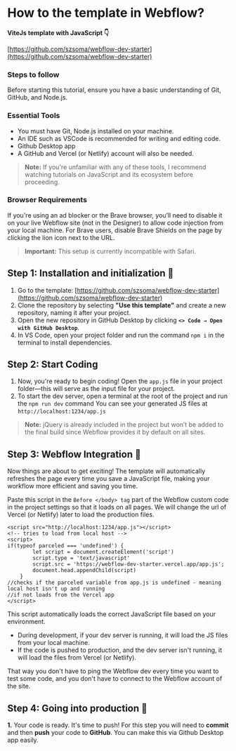 # How to the template in Webflow?

**ViteJs template with JavaScript 👇**

[https://github.com/szsoma/webflow-dev-starter](https://github.com/szsoma/webflow-dev-starter)

### Steps to follow
Before starting this tutorial, ensure you have a basic understanding of Git, GitHub, and Node.js.

### Essential Tools
-   You must have Git, Node.js installed on your machine.
-   An IDE such as VSCode is recommended for writing and editing code.
- Github Desktop app
-   A GitHub and Vercel (or Netlify) account will also be needed.

> **Note:**  If you're unfamiliar with any of these tools, I recommend watching tutorials on JavaScript and its ecosystem before proceeding.

### Browser Requirements
If you're using an ad blocker or the Brave browser, you’ll need to disable it on your live Webflow site (not in the Designer) to allow code injection from your local machine. For Brave users, disable Brave Shields on the page by clicking the lion icon next to the URL.

> **Important:**  This setup is currently incompatible with Safari.

## Step 1: Installation and initialization 💽
1. Go to the template: [https://github.com/szsoma/webflow-dev-starter](https://github.com/szsoma/webflow-dev-starter)
2. Clone the repository by selecting  **"Use this template"**  and create a new repository, naming it after your project.
3. Open the new repository in GitHub Desktop by clicking  **`<> Code → Open with GitHub Desktop`**.
4. In VS Code, open your project folder and run the command  `npm i`  in the terminal to install dependencies.

## Step 2: Start Coding
1. Now, you're ready to begin coding! Open the  `app.js`  file in your project folder—this will serve as the input file for your project.
2. To start the dev server, open a terminal at the root of the project and run the  `npm run dev`  command You can see your generated JS files at  `http://localhost:1234/app.js`

> **Note:**  jQuery is already included in the project but won’t be added to the final build since Webflow provides it by default on all sites.

## Step 3: Webflow Integration 📝
Now things are about to get exciting!
The template will automatically refreshes the page every time you save a JavaScript file, making your workflow more efficient and saving you time.

Paste this script in the `Before </body> tag` part of the Webflow custom code in the project settings so that it loads on all pages. We will change the url of Vercel (or Netlify) later to load the production files.
```
<script src="http://localhost:1234/app.js"></script>  
<!-- tries to load from local host -->
<script>
if(typeof parceled === 'undefined') {
		let script = document.createElement('script')
		script.type = 'text/javascript'
		script.src = 'https://webflow-dev-starter.vercel.app/app.js';
		document.head.appendChild(script)
	}
//checks if the parceled variable from app.js is undefined - meaning local host isn't up and running
//if not loads from the Vercel app
</script>
```
This script automatically loads the correct JavaScript file based on your environment.
-   During development, if your dev server is running, it will load the JS files from your local machine.
-   If the code is pushed to production, and the dev server isn't running, it will load the files from Vercel (or Netlify).

That way you don't have to ping the Webflow dev every time you want to test some code, and you don't have to connect to the Webflow account of the site.

## Step 4: Going into production 🚀
**1.**  Your code is ready. It's time to push! For this step you will need to  **commit**  and then  **push**  your code to  **GitHub**. You can make this via Github Desktop app easily.